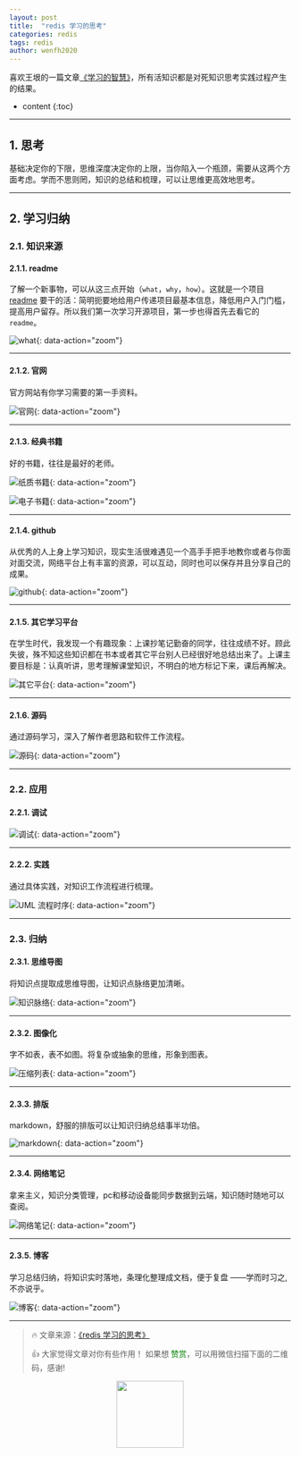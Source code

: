 ```yaml
---
layout: post
title:  "redis 学习的思考"
categories: redis
tags: redis
author: wenfh2020
---
```


喜欢王垠的一篇文章[《学习的智慧》](http://www.yinwang.org/blog-cn/2019/07/12/learning-philosophy)，所有活知识都是对死知识思考实践过程产生的结果。



* content
{:toc}

---

## 1. 思考

基础决定你的下限，思维深度决定你的上限，当你陷入一个瓶颈，需要从这两个方面考虑。学而不思则罔，知识的总结和梳理，可以让思维更高效地思考。

---

## 2. 学习归纳

### 2.1. 知识来源

#### 2.1.1. readme

了解一个新事物，可以从这三点开始（`what`，`why`，`how`）。这就是一个项目 [readme](https://github.com/antirez/redis/tree/2669fb8364c4c4080b7b75809ca94fc8022151de) 要干的活：简明扼要地给用户传递项目最基本信息，降低用户入门门槛，提高用户留存。所以我们第一次学习开源项目，第一步也得首先去看它的 `readme`。

![what](/images/2020-03-18-17-04-16.png){: data-action="zoom"}

---

#### 2.1.2. 官网

官方网站有你学习需要的第一手资料。

![官网](/images/2020-02-20-16-01-33.png){: data-action="zoom"}

---

#### 2.1.3. 经典书籍

好的书籍，往往是最好的老师。

![纸质书籍](/images/2020-02-20-16-02-02.png){: data-action="zoom"}

![电子书籍](/images/2020-02-20-16-02-14.png){: data-action="zoom"}

---

#### 2.1.4. github

从优秀的人上身上学习知识，现实生活很难遇见一个高手手把手地教你或者与你面对面交流，网络平台上有丰富的资源，可以互动，同时也可以保存并且分享自己的成果。

![github](/images/2020-02-20-16-04-19.png){: data-action="zoom"}

---

#### 2.1.5. 其它学习平台

在学生时代，我发现一个有趣现象：上课抄笔记勤奋的同学，往往成绩不好。顾此失彼，殊不知这些知识都在书本或者其它平台别人已经很好地总结出来了。上课主要目标是：认真听讲，思考理解课堂知识，不明白的地方标记下来，课后再解决。

![其它平台](/images/2020-02-20-16-01-49.png){: data-action="zoom"}

---

#### 2.1.6. 源码

通过源码学习，深入了解作者思路和软件工作流程。

![源码](/images/2020-02-20-16-02-48.png){: data-action="zoom"}

---

### 2.2. 应用

#### 2.2.1. 调试

![调试](/images/2020-02-20-16-03-19.png){: data-action="zoom"}

---

#### 2.2.2. 实践

通过具体实践，对知识工作流程进行梳理。

![UML 流程时序](/images/2020-02-20-16-03-39.png){: data-action="zoom"}

---

### 2.3. 归纳

#### 2.3.1. 思维导图

将知识点提取成思维导图，让知识点脉络更加清晰。

![知识脉络](/images/2020-02-20-16-03-03.png){: data-action="zoom"}

---

#### 2.3.2. 图像化

字不如表，表不如图。将复杂或抽象的思维，形象到图表。

![压缩列表](/images/2020-02-20-16-44-19.png){: data-action="zoom"}

---

#### 2.3.3. 排版

markdown，舒服的排版可以让知识归纳总结事半功倍。

![markdown](/images/2020-02-20-16-03-58.png){: data-action="zoom"}

---

#### 2.3.4. 网络笔记

拿来主义，知识分类管理，pc和移动设备能同步数据到云端，知识随时随地可以查阅。

![网络笔记](/images/2020-02-20-16-02-34.png){: data-action="zoom"}

---

#### 2.3.5. 博客

学习总结归纳，将知识实时落地，条理化整理成文档，便于复盘 ——学而时习之,不亦说乎。

![博客](/images/2020-02-20-16-07-43.png){: data-action="zoom"}

---

> 🔥 文章来源：[《redis 学习的思考》](https://wenfh2020.com/2019/11/17/redis-learn/)
>
> 👍 大家觉得文章对你有些作用！ 如果想 <font color=green>赞赏</font>，可以用微信扫描下面的二维码，感谢!
<div align=center><img src="/images/2020-08-06-15-49-47.png" width="120"/></div>
